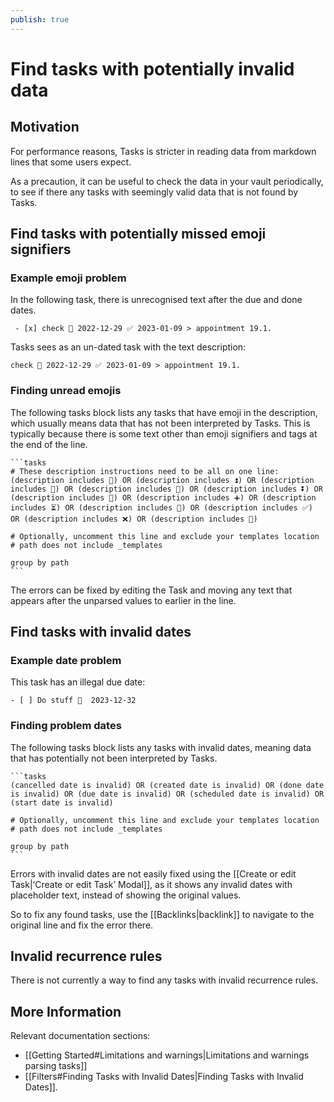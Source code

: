 ```yaml
---
publish: true
---
```


# Find tasks with potentially invalid data

## Motivation

For performance reasons, Tasks is stricter in reading data from markdown lines that some users expect.

As a precaution, it can be useful to check the data in your vault periodically, to see if there any tasks with seemingly valid data that is not found by Tasks.

## Find tasks with potentially missed emoji signifiers

### Example emoji problem

In the following task, there is unrecognised text after the due and done dates.

```text
 - [x] check 📅 2022-12-29 ✅ 2023-01-09 > appointment 19.1.
```

Tasks sees as an un-dated task with the text description:

`check 📅 2022-12-29 ✅ 2023-01-09 > appointment 19.1.`

### Finding unread emojis

The following tasks block lists any tasks that have emoji in the description, which usually means data that has not been interpreted by Tasks. This is typically because there is some text other than emoji signifiers and tags at the end of the line.

<!-- include: DataviewTaskSerializer.test.DataviewTaskSerializer_document_find-unread-emojis.approved.text -->
````text
```tasks
# These description instructions need to be all on one line:
(description includes 🔺) OR (description includes ⏫) OR (description includes 🔼) OR (description includes 🔽) OR (description includes ⏬) OR (description includes 🛫) OR (description includes ➕) OR (description includes ⏳) OR (description includes 📅) OR (description includes ✅) OR (description includes ❌) OR (description includes 🔁)

# Optionally, uncomment this line and exclude your templates location
# path does not include _templates

group by path
```
````
<!-- endInclude -->

The errors can be fixed by editing the Task and moving any text that appears after the unparsed values to earlier in the line.

## Find tasks with invalid dates

### Example date problem

This task has an illegal due date:

```text
- [ ] Do stuff 📅  2023-12-32
```

### Finding problem dates

The following tasks block lists any tasks with invalid dates, meaning data that has potentially not been interpreted by Tasks.

<!-- include: DataviewTaskSerializer.test.DataviewTaskSerializer_document_find_problem_dates.approved.text -->
````text
```tasks
(cancelled date is invalid) OR (created date is invalid) OR (done date is invalid) OR (due date is invalid) OR (scheduled date is invalid) OR (start date is invalid)

# Optionally, uncomment this line and exclude your templates location
# path does not include _templates

group by path
```
````
<!-- endInclude -->

Errors with invalid dates are not easily fixed using the [[Create or edit Task|‘Create or edit Task’ Modal]], as it shows any invalid dates with placeholder text, instead of showing the original values.

So to fix any found tasks, use the [[Backlinks|backlink]] to navigate to the original line and fix the error there.

## Invalid recurrence rules

There is not currently a way to find any tasks with invalid recurrence rules.

## More Information

Relevant documentation sections:

- [[Getting Started#Limitations and warnings|Limitations and warnings parsing tasks]]
- [[Filters#Finding Tasks with Invalid Dates|Finding Tasks with Invalid Dates]].

